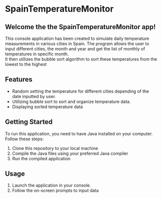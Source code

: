 # SpainTemperatureMonitor

## Welcome the the SpainTemperatureMonitor app! 

This console application has been created to simulate daily temperature measurements in various cities in Spain.
The program allows the user to input different cities, the month and year and get the list of monthly of temperatures in specific month.      
It then utilizes the bubble sort algorithm to sort these temperatures from the lowest to the highest

## Features
- Random setting the temperature for different cities depending of the date inputted by user.
- Utilizing bubble sort to sort and organize temperature data.
- Displaying sorted temperature data 

## Getting Started
To run this application, you need to have Java installed on your computer. Follow these steps:

1. Clone this repository to your local machine
2. Compile the Java files using your preferred Java compiler
3. Run the compiled application

## Usage
1. Launch the application in your console.
2. Follow the on-screen prompts to input data
   

